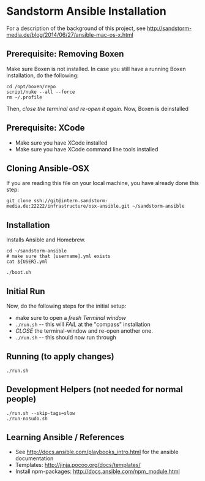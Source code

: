# Sandstorm Ansible Installation

For a description of the background of this project, see http://sandstorm-media.de/blog/2014/06/27/ansible-mac-os-x.html

## Prerequisite: Removing Boxen

Make sure Boxen is not installed. In case you still have a running Boxen installation, do the following:

```
cd /opt/boxen/repo
script/nuke --all --force
rm ~/.profile
```

Then, *close the terminal and re-open it again.* Now, Boxen is deinstalled


## Prerequisite: XCode

* Make sure you have XCode installed
* Make sure you have XCode command line tools installed


## Cloning Ansible-OSX

If you are reading this file on your local machine, you have already done this step:

```
git clone ssh://git@intern.sandstorm-media.de:22222/infrastructure/osx-ansible.git ~/sandstorm-ansible
```


## Installation

Installs Ansible and Homebrew.

```
cd ~/sandstorm-ansible
# make sure that [username].yml exists
cat ${USER}.yml

./boot.sh
```


## Initial Run

Now, do the following steps for the initial setup:

* make sure to open a *fresh Terminal window*
* `./run.sh` -- this will *FAIL* at the "compass" installation
* *CLOSE* the terminal-window and re-open another one.
* `./run.sh` -- this should now run through


## Running (to apply changes)

```
./run.sh
```


## Development Helpers (not needed for normal people)

```
./run.sh --skip-tags=slow
./run-nosudo.sh
```

## Learning Ansible / References

* See http://docs.ansible.com/playbooks_intro.html for the ansible documentation
* Templates: http://jinja.pocoo.org/docs/templates/
* Install npm-packages: http://docs.ansible.com/npm_module.html

